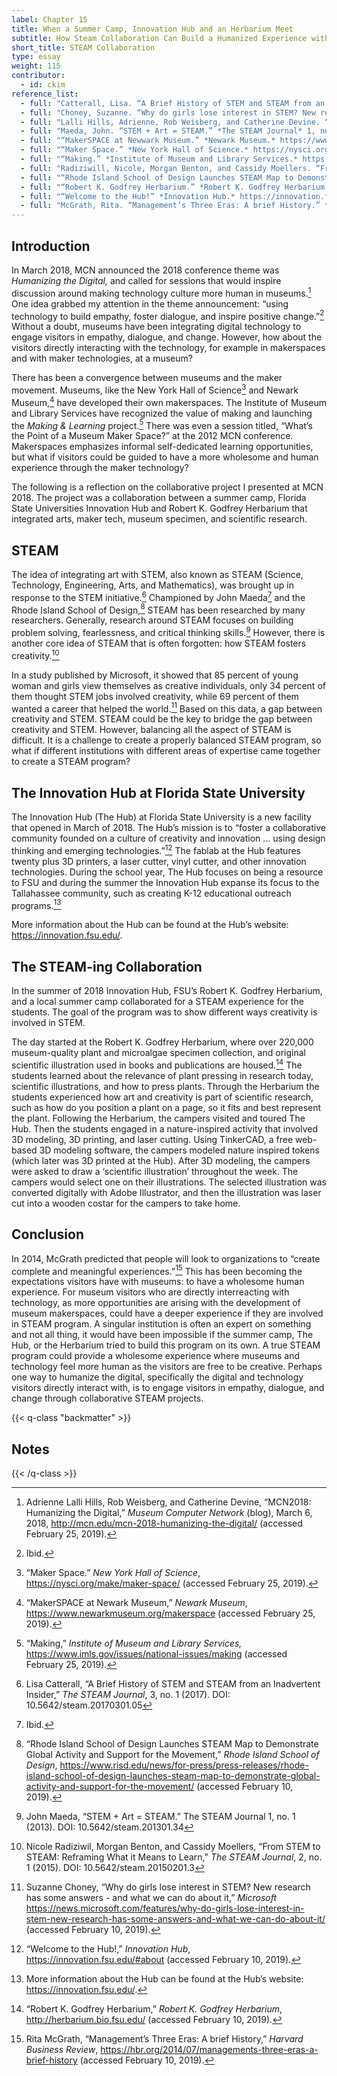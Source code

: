 ```yaml
---
label: Chapter 15
title: When a Summer Camp, Innovation Hub and an Herbarium Meet
subtitle: How Steam Collaboration Can Build a Humanized Experience with Technology
short_title: STEAM Collaboration
type: essay
weight: 115
contributor:
  - id: ckim
reference_list:
  - full: "Catterall, Lisa. “A Brief History of STEM and STEAM from an Inadvertent Insider.” *The STEAM Journal.* 3, no. 1 (2017). DOI: 10.5642/steam.20170301.05 (accessed February 10, 2019)."
  - full: "Choney, Suzanne. “Why do girls lose interest in STEM? New research has some answers - and what we can do about it.” *Microsoft.* https://news.microsoft.com/features/why-do-girls-lose-interest-in-stem-new-research-has-some-answers-and-what-we-can-do-about-it/ (accessed February 10, 2019)."
  - full: "Lalli Hills, Adrienne, Rob Weisberg, and Catherine Devine. “MCN2018: Humanizing the Digital.” *Museum Computer Network* (blog), March 6, 2018. http://mcn.edu/mcn-2018-humanizing-the-digital/ (accessed February 10, 2019)."
  - full: "Maeda, John. “STEM + Art = STEAM.” *The STEAM Journal* 1, no. 1 (2013). DOI: 10.5642/steam.201301.34 (accessed February 10, 2019)."
  - full: "“MakerSPACE at Newwark Museum.” *Newark Museum.* https://www.newarkmuseum.org/makerspace (accessed February 10, 2019)."
  - full: "“Maker Space.” *New York Hall of Science.* https://nysci.org/make/maker-space/ (accessed February 10, 2019)."
  - full: "“Making.” *Institute of Museum and Library Services.* https://www.imls.gov/issues/national-issues/making (accessed February 10, 2019)."
  - full: "Radiziwill, Nicole, Morgan Benton, and Cassidy Moellers. “From STEM to STEAM: Reframing What it Means to Learn.” *The STEAM Journal* 2, no. 1 (2015). DOI: 10.5642/steam.20150201.3 (accessed February 10, 2019)"
  - full: "“Rhode Island School of Design Launches STEAM Map to Demonstrate Global Activity and Support for the Movement.” *Rhode Island School of Design.* https://www.risd.edu/news/for-press/press-releases/rhode-island-school-of-design-launches-steam-map-to-demonstrate-global-activity-and-support-for-the-movement/ (accessed February 10, 2019)."
  - full: "“Robert K. Godfrey Herbarium.” *Robert K. Godfrey Herbarium.* http://herbarium.bio.fsu.edu (accessed February 10, 2019)."
  - full: "“Welcome to the Hub!” *Innovation Hub.* https://innovation.fsu.edu/#about (accessed February 10, 2019)."
  - full: "McGrath, Rita. “Management’s Three Eras: A brief History.” *Harvard Business Review*. https://hbr.org/2014/07/managements-three-eras-a-brief-history (accessed February 10, 2019)."
---
```


## Introduction

In March 2018, MCN announced the 2018 conference theme was *Humanizing the Digital,* and called for sessions that would inspire discussion around making technology culture more human in museums.[^1] One idea grabbed my attention in the theme announcement: “using technology to build empathy, foster dialogue, and inspire positive change.”[^2] Without a doubt, museums have been integrating digital technology to engage visitors in empathy, dialogue, and change. However, how about the visitors directly interacting with the technology, for example in makerspaces and with maker technologies, at a museum?

There has been a convergence between museums and the maker movement. Museums, like the New York Hall of Science[^3] and Newark Museum,[^4] have developed their own makerspaces. The Institute of Museum and Library Services have recognized the value of making and launching the *Making & Learning* project.[^5] There was even a session titled, “What’s the Point of a Museum Maker Space?” at the 2012 MCN conference. Makerspaces emphasizes informal self-dedicated learning opportunities, but what if visitors could be guided to have a more wholesome and human experience through the maker technology?

The following is a reflection on the collaborative project I presented at MCN 2018. The project was a collaboration between a summer camp, Florida State Universities Innovation Hub and Robert K. Godfrey Herbarium that integrated arts, maker tech, museum specimen, and scientific research.

## STEAM

The idea of integrating art with STEM, also known as STEAM (Science, Technology, Engineering, Arts, and Mathematics), was brought up in response to the STEM initiative.[^6] Championed by John Maeda[^7] and the Rhode Island School of Design,[^8] STEAM has been researched by many researchers. Generally, research around STEAM focuses on building problem solving, fearlessness, and critical thinking skills.[^9] However, there is another core idea of STEAM that is often forgotten: how STEAM fosters creativity.[^10]

In a study published by Microsoft, it showed that 85 percent of young woman and girls view themselves as creative individuals, only 34 percent of them thought STEM jobs involved creativity, while 69 percent of them wanted a career that helped the world.[^11] Based on this data, a gap between creativity and STEM. STEAM could be the key to bridge the gap between creativity and STEM. However, balancing all the aspect of STEAM is difficult. It is a challenge to create a properly balanced STEAM program, so what if different institutions with different areas of expertise came together to create a STEAM program?

## The Innovation Hub at Florida State University

The Innovation Hub (The Hub) at Florida State University is a new facility that opened in March of 2018. The Hub’s mission is to “foster a collaborative community founded on a culture of creativity and innovation … using design thinking and emerging technologies.”[^12] The fablab at the Hub features twenty plus 3D printers, a laser cutter, vinyl cutter, and other innovation technologies. During the school year, The Hub focuses on being a resource to FSU and during the summer the Innovation Hub expanse its focus to the Tallahassee community, such as creating K-12 educational outreach programs.[^13]

More information about the Hub can be found at the Hub’s website: https://innovation.fsu.edu/.

## The STEAM-ing Collaboration

In the summer of 2018 Innovation Hub, FSU’s Robert K. Godfrey Herbarium, and a local summer camp collaborated for a STEAM experience for the students. The goal of the program was to show different ways creativity is involved in STEM.

The day started at the Robert K. Godfrey Herbarium, where over 220,000 museum-quality plant and microalgae specimen collection, and original scientific illustration used in books and publications are housed.[^14] The students learned about the relevance of plant pressing in research today, scientific illustrations, and how to press plants. Through the Herbarium the students experienced how art and creativity is part of scientific research, such as how do you position a plant on a page, so it fits and best represent the plant. Following the Herbarium, the campers visited and toured The Hub. Then the students engaged in a nature-inspired activity that involved 3D modeling, 3D printing, and laser cutting. Using TinkerCAD, a free web-based 3D modeling software, the campers modeled nature inspired tokens (which later was 3D printed at the Hub). After 3D modeling, the campers were asked to draw a ‘scientific illustration’ throughout the week. The campers would select one on their illustrations. The selected illustration was converted digitally with Adobe Illustrator, and then the illustration was laser cut into a wooden costar for the campers to take home.

## Conclusion

In 2014, McGrath predicted that people will look to organizations to “create complete and meaningful experiences.”[^15] This has been becoming the expectations visitors have with museums: to have a wholesome human experience. For museum visitors who are directly interreacting with technology, as more opportunities are arising with the development of museum makerspaces, could have a deeper experience if they are involved in STEAM program. A singular institution is often an expert on something and not all thing, it would have been impossible if the summer camp, The Hub, or the Herbarium tried to build this program on its own. A true STEAM program could provide a wholesome experience where museums and technology feel more human as the visitors are free to be creative. Perhaps one way to humanize the digital, specifically the digital and technology visitors directly interact with, is to engage visitors in empathy, dialogue, and change through collaborative STEAM projects.

{{< q-class "backmatter" >}}
## Notes
{{< /q-class >}}

[^1]: Adrienne Lalli Hills, Rob Weisberg, and Catherine Devine, “MCN2018: Humanizing the Digital,” *Museum Computer Network* (blog), March 6, 2018, http://mcn.edu/mcn-2018-humanizing-the-digital/ (accessed February 25, 2019).

[^2]: Ibid.

[^3]: “Maker Space.” *New York Hall of Science*, https://nysci.org/make/maker-space/ (accessed February 25, 2019).

[^4]: “MakerSPACE at Newark Museum,” *Newark Museum*, https://www.newarkmuseum.org/makerspace (accessed February 25, 2019).

[^5]: “Making,” *Institute of Museum and Library Services,* https://www.imls.gov/issues/national-issues/making (accessed February 25, 2019).

[^6]: Lisa Catterall, “A Brief History of STEM and STEAM from an Inadvertent Insider,” *The STEAM Journal*, 3, no. 1 (2017). DOI: 10.5642/steam.20170301.05

[^7]: Ibid.

[^8]:  “Rhode Island School of Design Launches STEAM Map to Demonstrate Global Activity and Support for the Movement,” *Rhode Island School of Design*, https://www.risd.edu/news/for-press/press-releases/rhode-island-school-of-design-launches-steam-map-to-demonstrate-global-activity-and-support-for-the-movement/ (accessed February 10, 2019).

[^9]: John Maeda, “STEM + Art = STEAM.” The STEAM Journal 1, no. 1 (2013). DOI: 10.5642/steam.201301.34

[^10]: Nicole Radiziwil, Morgan Benton, and Cassidy Moellers, “From STEM to STEAM: Reframing What it Means to Learn,” *The STEAM Journal*, 2, no. 1 (2015). DOI: 10.5642/steam.20150201.3

[^11]: Suzanne Choney, “Why do girls lose interest in STEM? New research has some answers - and what we can do about it,” *Microsoft* https://news.microsoft.com/features/why-do-girls-lose-interest-in-stem-new-research-has-some-answers-and-what-we-can-do-about-it/ (accessed February 10, 2019).

[^12]: “Welcome to the Hub!,” *Innovation Hub*, https://innovation.fsu.edu/#about (accessed February 10, 2019).

[^13]: More information about the Hub can be found at the Hub’s website:
https://innovation.fsu.edu/.

[^14]: “Robert K. Godfrey Herbarium,” *Robert K. Godfrey Herbarium*, http://herbarium.bio.fsu.edu/ (accessed February 10, 2019).

[^15]: Rita McGrath, “Management’s Three Eras: A brief History,” *Harvard Business Review*, https://hbr.org/2014/07/managements-three-eras-a-brief-history (accessed February 10, 2019).
